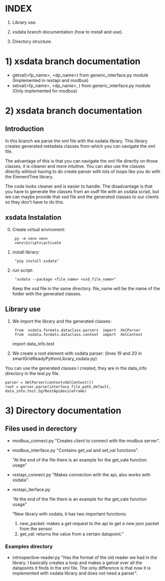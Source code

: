 # INDEX

 1) Library use.

 2) xsdata branch documentation (how to install and use).

 3) Directory structure.
 
# 1) xsdata branch documentation

- getval(<fp_name>, <dp_name>) from generic_interface.py module (Implemented in restapi and modbus)
- setval(<fp_name>, <dp_name>, ) from generic_interface.py module (Only implemented for modbus)

# 2) xsdata branch documentation

## Introduction
In this branch we parse the xml file with the xsdata library. This library creates generated metadata classes from which you can navigate the xml file.

The advantage of this is that you can navigate the xml file directly on those classes, it is cleaner and more intuitive. 
You can also use the classes directly wihtout having to do create parser with lots of loops like you do with the ElementTree library.

The code looks cleaner and is easier to handle. The disadvantage is that you have to generate the classes from an xsdf file with an xsdata script, but we can maybe provide that xsd file and the generated classes to our clients so they don't have to do this.

## xsdata Instalation
0) Create virtual enviroment:

		py -m venv venv
		venv\Scripts\activate
1) install library: 

		"pip install xsdata"
2) run script: 

		"xsdata --package <file_name> <xsd_file_name>"
	Keep the xsd file in the same directory.
	file_name will be the name of the folder with the generated classes.
	
## Library use
1) We import the library and the generated classes:

		from  xsdata.formats.dataclass.parsers  import  XmlParser 
		from  xsdata.formats.dataclass.context  import  XmlContext
	import  data_info.test

2) We create a root element with xsdata parser: (lines 19 and 20 in smartGridReadyPythonLibrary_xsdata.py)

You can use the generated classes I created, they are in the data_info directory in the test.py file.

	parser = XmlParser(context=XmlContext())
	root = parser.parse(interface_file_path_default, data_info.test.SgrRestApideviceFrame)

# 3) Directory documentation


## Files used in derectory

- modbus_connect.py
	"Creates client to connect with the modbus server".
	
- modbus_interface.py
	"Contains get_val and set_val functions".
	
	"At the end of the file there is an example for the get_vale function usage"

- restapi_connect.py
	"Makes connection with the api, also works with xsdata".

- restapi_iterface.py 

	"At the end of the file there is an example for the get_vale function usage"

	"New library with xsdata, it has two important functions:
	1) new_packet: makes a get request to the api to get a new json packet from the sensor.
	2) get_val: returns the value from a certain datapoint."



### Examples directory

- introspective-reader.py
"Has the format of the old reader we had in the library. I basically creates a loop and makes a getval over all the datapoints it finds in the xml file.
The only difference is that now it is implemented with xsdata library and does not need a parser".


